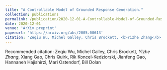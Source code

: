 ```yaml
---
title: "A Controllable Model of Grounded Response Generation."
collection: publications
permalink: /publication/2020-12-01-A-Controllable-Model-of-Grounded-Response-Generation
date: 2020-12-01
venue: 'ArXiv preprint'
paperurl: 'https://arxiv.org/abs/2005.00613'
citation: 'Zeqiu Wu, Michel Galley, Chris Brockett, <b>Yizhe Zhang</b>, Xiang Gao, Chris Quirk, Rik Koncel-Kedziorski, Jianfeng Gao, Hannaneh Hajishirzi, Mari Ostendorf, Bill Dolan'
---
```

Recommended citation: Zeqiu Wu, Michel Galley, Chris Brockett, *Yizhe Zhang*, Xiang Gao, Chris Quirk, Rik Koncel-Kedziorski, Jianfeng Gao, Hannaneh Hajishirzi, Mari Ostendorf, Bill Dolan